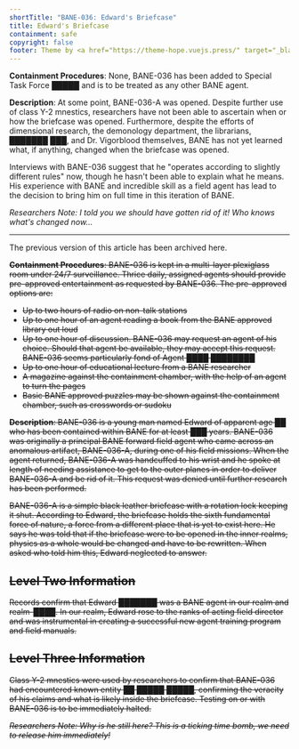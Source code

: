 ```yaml
---
shortTitle: "BANE-036: Edward's Briefcase"
title: Edward's Briefcase
containment: safe
copyright: false
footer: Theme by <a href="https://theme-hope.vuejs.press/" target="_blank">VuePress Theme Hope</a> | MIT Licensed, Copyright © 2019-present Mr.Hope
---
```


<ContainmentHeader baneid="036" containment="neutralized" disruption="unknown" risk="safe" securityLevel="2" />

**Containment Procedures**: None, BANE-036 has been added to Special Task Force █████ and is to be treated as any other BANE agent.

**Description**: At some point, BANE-036-A was opened. Despite further use of class Y-2 mnestics, researchers have not been able to ascertain when or how the briefcase was opened. Furthermore, despite the efforts of dimensional research, the demonology department, the librarians, ███████ ███, and Dr. Vigorblood themselves, BANE has not yet learned what, if anything, changed when the briefcase was opened.

Interviews with BANE-036 suggest that he "operates according to slightly different rules" now, though he hasn't been able to explain what he means. His experience with BANE and incredible skill as a field agent has lead to the decision to bring him on full time in this iteration of BANE.

_Researchers Note: I told you we should have gotten rid of it! Who knows what's changed now..._

---

The previous version of this article has been archived here.

<del>

**Containment Procedures**: BANE-036 is kept in a multi-layer plexiglass room under 24/7 surveillance. Thrice daily, assigned agents should provide pre-approved entertainment as requested by BANE-036. The pre-approved options are:

- Up to two hours of radio on non-talk stations
- Up to one hour of an agent reading a book from the BANE approved library out loud
- Up to one hour of discussion. BANE-036 may request an agent of his choice. Should that agent be available, they may accept this request. BANE-036 seems particularly fond of Agent ████ ████████
- Up to one hour of educational lecture from a BANE researcher
- A magazine against the containment chamber, with the help of an agent to turn the pages
- Basic BANE approved puzzles may be shown against the containment chamber, such as crosswords or sudoku

**Description**: BANE-036 is a young man named Edward of apparent age ██ who has been contained within BANE for at least ███ years. BANE-036 was originally a principal BANE forward field agent who came across an anomalous artifact, BANE-036-A, during one of his field missions. When the agent returned, BANE-036-A was handcuffed to his wrist and he spoke at length of needing assistance to get to the outer planes in order to deliver BANE-036-A and be rid of it. This request was denied until further research has been performed.

BANE-036-A is a simple black leather briefcase with a rotation lock keeping it shut. According to Edward, the briefcase holds the sixth fundamental force of nature, a force from a different place that is yet to exist here. He says he was told that if the briefcase were to be opened in the inner realms, physics as a whole would be changed and have to be rewritten. When asked who told him this, Edward neglected to answer.

## Level Two Information

Records confirm that Edward ███████ was a BANE agent in our realm and realm-████. In our realm, Edward rose to the ranks of acting field director and was instrumental in creating a successful new agent training program and field manuals.

## Level Three Information

Class Y-2 mnestics were used by researchers to confirm that BANE-036 had encountered known entity ██ █████ █████, confirming the veracity of his claims and what is likely inside the briefcase. Testing on or with BANE-036 is to be immediately halted.

_Researchers Note: Why is he still here? This is a ticking time bomb, we need to release him immediately!_

</del>
